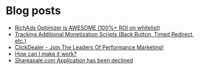 # Blog posts
<!-- BLOG-POST-LIST:START -->
- [RichAds Optimizer is AWESOME &lpar;100%+ ROI on whitelist&rpar;](https://afflift.com/f/threads/richads-optimizer-is-awesome-100-roi-on-whitelist.10452/)
- [Tracking Additional Monetization Scripts &lpar;Back Button, Timed Redirect, etc.&rpar;](https://afflift.com/f/threads/tracking-additional-monetization-scripts-back-button-timed-redirect-etc.5121/)
- [ClickDealer - Join The Leaders Of Performance Marketing!](https://afflift.com/f/threads/clickdealer-join-the-leaders-of-performance-marketing.2440/)
- [How can I make it work?](https://afflift.com/f/threads/how-can-i-make-it-work.10444/)
- [Shareasale.com Application has been declined](https://afflift.com/f/threads/shareasale-com-application-has-been-declined.10451/)
<!-- BLOG-POST-LIST:END -->
